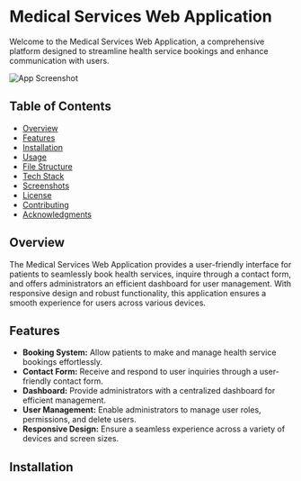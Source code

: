 # Medical Services Web Application

Welcome to the Medical Services Web Application, a comprehensive platform designed to streamline health service bookings and enhance communication with users.

![App Screenshot](https://us.123rf.com/450wm/drogatnev/drogatnev1702/drogatnev170200005/70914610-docteur-pointage-presse-papiers-m%C3%A9dical-carte-patient-illustration-vectorielle-dans-un-style.jpg?ver=6)

## Table of Contents

- [Overview](#overview)
- [Features](#features)
- [Installation](#installation)
- [Usage](#usage)
- [File Structure](#file-structure)
- [Tech Stack](#tech-stack)
- [Screenshots](#screenshots)
- [License](#license)
- [Contributing](#contributing)
- [Acknowledgments](#acknowledgments)

## Overview

The Medical Services Web Application provides a user-friendly interface for patients to seamlessly book health services, inquire through a contact form, and offers administrators an efficient dashboard for user management. With responsive design and robust functionality, this application ensures a smooth experience for users across various devices.

## Features

- **Booking System:** Allow patients to make and manage health service bookings effortlessly.
- **Contact Form:** Receive and respond to user inquiries through a user-friendly contact form.
- **Dashboard:** Provide administrators with a centralized dashboard for efficient management.
- **User Management:** Enable administrators to manage user roles, permissions, and delete users.
- **Responsive Design:** Ensure a seamless experience across a variety of devices and screen sizes.

## Installation
